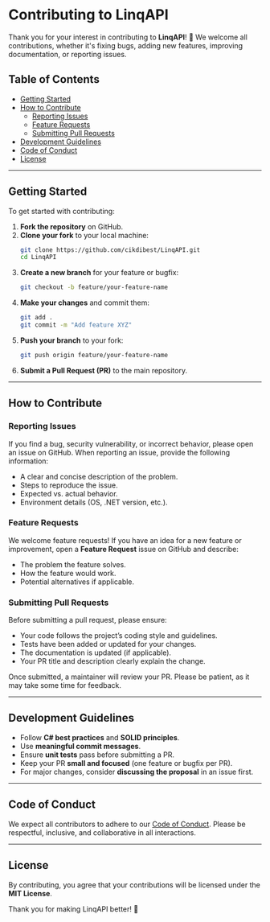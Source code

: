 # Contributing to LinqAPI

Thank you for your interest in contributing to **LinqAPI**! 🎉 We welcome all contributions, whether it's fixing bugs, adding new features, improving documentation, or reporting issues.

## Table of Contents

- [Getting Started](#getting-started)
- [How to Contribute](#how-to-contribute)
  - [Reporting Issues](#reporting-issues)
  - [Feature Requests](#feature-requests)
  - [Submitting Pull Requests](#submitting-pull-requests)
- [Development Guidelines](#development-guidelines)
- [Code of Conduct](#code-of-conduct)
- [License](#license)

---

## Getting Started

To get started with contributing:

1. **Fork the repository** on GitHub.
2. **Clone your fork** to your local machine:
   ```sh
   git clone https://github.com/cikdibest/LinqAPI.git
   cd LinqAPI
   ```
3. **Create a new branch** for your feature or bugfix:
   ```sh
   git checkout -b feature/your-feature-name
   ```
4. **Make your changes** and commit them:
   ```sh
   git add .
   git commit -m "Add feature XYZ"
   ```
5. **Push your branch** to your fork:
   ```sh
   git push origin feature/your-feature-name
   ```
6. **Submit a Pull Request (PR)** to the main repository.

---

## How to Contribute

### Reporting Issues

If you find a bug, security vulnerability, or incorrect behavior, please open an issue on GitHub. When reporting an issue, provide the following information:

- A clear and concise description of the problem.
- Steps to reproduce the issue.
- Expected vs. actual behavior.
- Environment details (OS, .NET version, etc.).

### Feature Requests

We welcome feature requests! If you have an idea for a new feature or improvement, open a **Feature Request** issue on GitHub and describe:

- The problem the feature solves.
- How the feature would work.
- Potential alternatives if applicable.

### Submitting Pull Requests

Before submitting a pull request, please ensure:

- Your code follows the project’s coding style and guidelines.
- Tests have been added or updated for your changes.
- The documentation is updated (if applicable).
- Your PR title and description clearly explain the change.

Once submitted, a maintainer will review your PR. Please be patient, as it may take some time for feedback.

---

## Development Guidelines

- Follow **C# best practices** and **SOLID principles**.
- Use **meaningful commit messages**.
- Ensure **unit tests** pass before submitting a PR.
- Keep your PR **small and focused** (one feature or bugfix per PR).
- For major changes, consider **discussing the proposal** in an issue first.

---

## Code of Conduct

We expect all contributors to adhere to our [Code of Conduct](CODE_OF_CONDUCT.md). Please be respectful, inclusive, and collaborative in all interactions.

---

## License

By contributing, you agree that your contributions will be licensed under the **MIT License**.

Thank you for making LinqAPI better! 🚀
